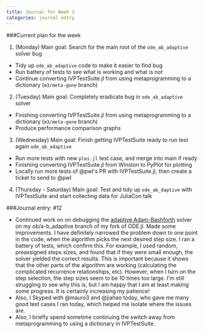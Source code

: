 ```yaml
---
title: Journal for Week 3
categories: journal entry
---
```


###Current plan for the week
1. (Monday) Main goal: Search for the main root of the `ode_ab_adaptive` solver bug
  + Tidy up `ode_ab_adaptive` code to make it easier to find bug
  + Run battery of tests to see what is working and what is not
  + Continue converting IVPTestSuite.jl from using metaprogramming to a dictionary (`m3/meta-gone` branch)
2. (Tuesday) Main goal: Completely eradicate bug in `ode_ab_adaptive` solver
  + Finishing converting IVPTestSuite.jl from using metaprogramming to a dictionary (`m3/meta-gone` branch)
  + Produce performance comparison graphs
3. (Wednesday) Main goal: Finish getting IVPTestSuite ready to run test again `ode_ab_adaptive`
  + Run more tests with new `plei.jl` test case, and merge into main if ready
  + Finishing converting IVPTestSuite.jl from Winston to PyPlot for plotting
  + Locally run more tests of @pwl's PR with IVPTestSuite.jl, then create a ticket to send to @pwl
4. (Thursday - Saturday) Main goal: Test and tidy up `ode_ab_daptive` with IVPTestSuite and start collecting data for JuliaCon talk

###Journal entry: #12
* Continued work on on debugging the [adaptive Adam-Bashforth](https://github.com/obiajulu/ODE.jl/blob/7ba7bb26a246c365d9603fee030cdf6e674cacd0/src/adam_bashforth_adaptive.jl) solver on my ob/a-b_adaptive branch of my fork of ODE.jl. Made some improvements. I have definitely narrowed the problem down to one point in the code, when the algorithm picks the next desired step size. I ran a battery of tests, which confirm this. For example, I used random, preassigned steps sizes, and found that if they were small enough, the solver yielded the correct results. This is important because it shows that the other parts of the algorithm are working (calculating the complicated recurrence relationships, etc). However, when I turn on the step selection, the step sizes seem to be 10 times too large. I'm still struggling to see why this is, but I am happy that I am at least making some progress. It is certainly increasing my patience!
* Also, I Skyped with @mauro3 and @jiahao today, who gave me many good test cases I ran today, which helped me isolate where the issues are.
* Also, I briefly spend sometime continuing the switch away from metaprogramming to using a dictionary in IVPTestSuite.

